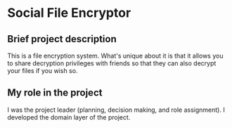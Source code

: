 # Social File Encryptor
## Brief project description
This is a file encryption system. What's unique about it is that it allows you to share decryption privileges with friends so that they can also decrypt your files if you wish so.
## My role in the project
I was the project leader (planning, decision making, and role assignment).
I developed the domain layer of the project.
